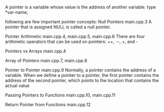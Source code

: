 A pointer is a variable whose value is the address of another variable.
type *var-name;

following are few important pointer concepts:
  Null Pointers
  main.cpp.3
    A pointer that is assigned NULL is called a null pointer.
    
  Pointer Arithmetic
  main.cpp.4, main.cpp.5, main.cpp.6
    There are four arithmetic operators that can be used on pointers: ++, --, +, and -
    
  Pointers vs Arrays
  main.cpp.4
  
  Array of Pointers
  main.cpp.7, main.cpp.8
  
  Pointer to Pointer
  main.cpp.9
    Normally, a pointer contains the address of a variable. When we define a pointer to a pointer, the first pointer contains the address of the second pointer, which points to the location that contains the actual value
  
  Passing Pointers to Functions
  main.cpp.10, main.cpp.11
  
  Return Pointer from Functions
  main.cpp.12
  